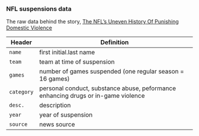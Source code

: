 ### NFL suspensions data

The raw data behind the story, [The NFL’s Uneven History Of Punishing Domestic Violence](http://fivethirtyeight.com/features/nfl-domestic-violence-policy-suspensions/)

Header | Definition
---|---------
`name` | first initial.last name
`team` | team at time of suspension
`games` | number of games suspended (one regular season = 16 games)
`category` | personal conduct, substance abuse, peformance enhancing drugs or in-game violence
`desc.` | description
`year` | year of suspension
`source` | news source
